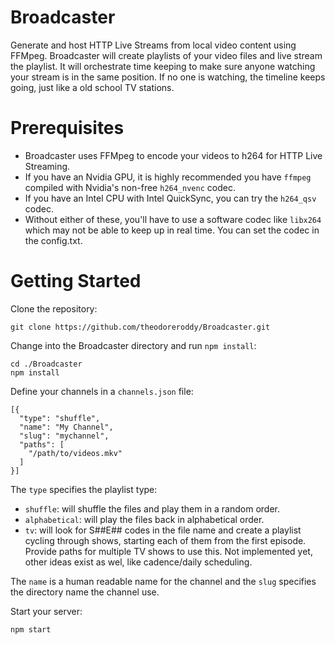 # Broadcaster
Generate and host HTTP Live Streams from local video content using FFMpeg. Broadcaster will create playlists of your video files and live stream the playlist. It will orchestrate time keeping to make sure anyone watching your stream is in the same position. If no one is watching, the timeline keeps going, just like a old school TV stations.

# Prerequisites
* Broadcaster uses FFMpeg to encode your videos to h264 for HTTP Live Streaming.
* If you have an Nvidia GPU, it is highly recommended you have `ffmpeg` compiled with Nvidia's non-free `h264_nvenc` codec.
* If you have an Intel CPU with Intel QuickSync, you can try the `h264_qsv` codec.
* Without either of these, you'll have to use a software codec like `libx264` which may not be able to keep up in real time. You can set the codec in the config.txt.

# Getting Started

Clone the repository:
```
git clone https://github.com/theodoreroddy/Broadcaster.git
```

Change into the Broadcaster directory and run `npm install`:
```
cd ./Broadcaster
npm install
```

Define your channels in a `channels.json` file:
```
[{
  "type": "shuffle",
  "name": "My Channel",
  "slug": "mychannel",
  "paths": [
    "/path/to/videos.mkv"
  ]
}]
``` 

The `type` specifies the playlist type:
* `shuffle`: will shuffle the files and play them in a random order.
* `alphabetical`: will play the files back in alphabetical order.
* `tv`: will look for S##E## codes in the file name and create a playlist cycling through shows, starting each of them from the first episode. Provide paths for multiple TV shows to use this. Not implemented yet, other ideas exist as wel, like cadence/daily scheduling.

The `name` is a human readable name for the channel and the `slug` specifies the directory name the channel use.

Start your server:
```
npm start
```